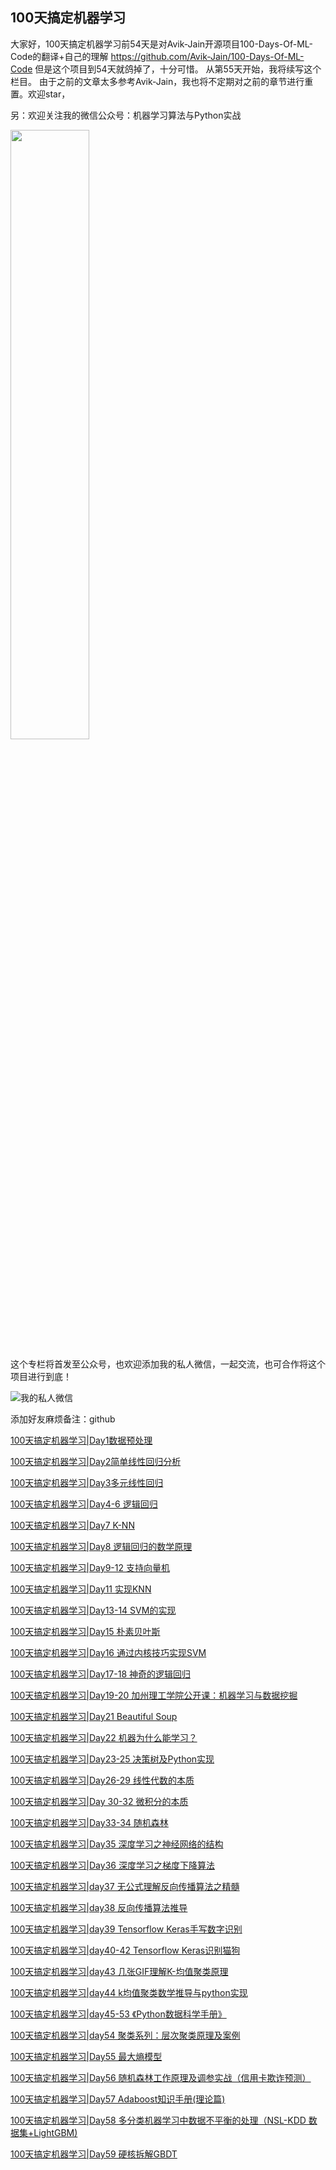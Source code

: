 ## 100天搞定机器学习
大家好，100天搞定机器学习前54天是对Avik-Jain开源项目100-Days-Of-ML-Code的翻译+自己的理解
https://github.com/Avik-Jain/100-Days-Of-ML-Code
但是这个项目到54天就鸽掉了，十分可惜。
从第55天开始，我将续写这个栏目。
由于之前的文章太多参考Avik-Jain，我也将不定期对之前的章节进行重置。欢迎star，

另：欢迎关注我的微信公众号：机器学习算法与Python实战

<img src="https://my-wechat.oss-cn-beijing.aliyuncs.com/8_20191119143309.png" width="50%">


这个专栏将首发至公众号，也欢迎添加我的私人微信，一起交流，也可合作将这个项目进行到底！

![我的私人微信](https://my-wechat.oss-cn-beijing.aliyuncs.com/%E5%BE%AE%E4%BF%A1%E5%9B%BE%E7%89%87_20190711211148_20191119143319.jpg)

添加好友麻烦备注：github

[100天搞定机器学习|Day1数据预处理](http://mp.weixin.qq.com/s?__biz=MzA4MjYwMTc5Nw==&mid=2648929809&idx=1&sn=6583853472779ddde813391c186e49be&chksm=8794e43bb0e36d2d97bd2200a74e4ef70072afadb3df646131c3bb2522274b87ee3fc049a444&scene=21#wechat_redirect)

[100天搞定机器学习|Day2简单线性回归分析](http://mp.weixin.qq.com/s?__biz=MzA4MjYwMTc5Nw==&mid=2648929825&idx=1&sn=87d68cf2b67569905662f5cee6de2412&chksm=8794e40bb0e36d1df52991e60ac433f56135d14799f2d1e638d2159a4f5e54ab7b53a384f080&scene=21#wechat_redirect)

[100天搞定机器学习|Day3多元线性回归](http://mp.weixin.qq.com/s?__biz=MzA4MjYwMTc5Nw==&mid=2648929849&idx=1&sn=d5662bf397f9621f4afbb271e661927a&chksm=8794e413b0e36d05ea5a9bd40f3a585dcefc0b4c1abddbd562b16c92fabebe237be21548a848&scene=21#wechat_redirect)

[100天搞定机器学习|Day4-6 逻辑回归](http://mp.weixin.qq.com/s?__biz=MzA4MjYwMTc5Nw==&mid=2648929868&idx=1&sn=5807d7ddc97088f0322d005c2a611e74&chksm=8794e466b0e36d7027d6dcbe3b536228b97b96f74656dfb62f816495e1933473eddab5c5c1a2&scene=21#wechat_redirect)

[100天搞定机器学习|Day7 K-NN](http://mp.weixin.qq.com/s?__biz=MzA4MjYwMTc5Nw==&mid=2648929908&idx=1&sn=d286fb7b6137cdd38f8da1a442e059f0&chksm=8794e45eb0e36d4827b8a15bb69e80e4a1fea358fccda510e03e078ad5479324b3cf91807173&scene=21#wechat_redirect)

[100天搞定机器学习|Day8 逻辑回归的数学原理](http://mp.weixin.qq.com/s?__biz=MzA4MjYwMTc5Nw==&mid=2648929948&idx=2&sn=1c2f6263a8ac56b1837e730c2141a474&chksm=8794e4b6b0e36da09a505525b8608736e94f6ea00cd20cee0dc7158291f2338c21411f4bfd39&scene=21#wechat_redirect)

[100天搞定机器学习|Day9-12 支持向量机](http://mp.weixin.qq.com/s?__biz=MzA4MjYwMTc5Nw==&mid=2648929952&idx=1&sn=642aab66caac7bbc7dd781ad9e45c325&chksm=8794e48ab0e36d9c3dc90350d79faf52e50b978a6c0ea99a0b93460f4eae416b4a94ea6de90f&scene=21#wechat_redirect)

[100天搞定机器学习|Day11 实现KNN](http://mp.weixin.qq.com/s?__biz=MzA4MjYwMTc5Nw==&mid=2648929957&idx=1&sn=b1c4268bb60bde35da5debcbfb4c5f7b&chksm=8794e48fb0e36d99277628ef64c0d1a8e7805cfadd7b389bed2d0eeb202e6366522b4c6e405b&scene=21#wechat_redirect)

[100天搞定机器学习|Day13-14 SVM的实现](http://mp.weixin.qq.com/s?__biz=MzA4MjYwMTc5Nw==&mid=2648929966&idx=1&sn=83935cbfd51f56cdb08f1b0444dd2e71&chksm=8794e484b0e36d9226594ac9ba7394d4ac2fd205baef473b4fd6d678fa2cc3e767f32d47ab9b&scene=21#wechat_redirect)

[100天搞定机器学习|Day15 朴素贝叶斯](http://mp.weixin.qq.com/s?__biz=MzA4MjYwMTc5Nw==&mid=2648930067&idx=1&sn=196f11b78f38b2ebcb2337e126615334&chksm=8794e539b0e36c2fbd97ee475215eb55acdcad85c8c462f495b008eb30b55ed1422f306f82a3&scene=21#wechat_redirect)

[100天搞定机器学习|Day16 通过内核技巧实现SVM](http://mp.weixin.qq.com/s?__biz=MzA4MjYwMTc5Nw==&mid=2648930244&idx=1&sn=a2a26eba9293c5c2416ccd17d6676ab5&chksm=8794e5eeb0e36cf8794747a30b8b6cee98db056e9eb62cc075860ed0062b6ef6dc6d5ae81b2e&scene=21#wechat_redirect)

[100天搞定机器学习|Day17-18  神奇的逻辑回归](http://mp.weixin.qq.com/s?__biz=MzA4MjYwMTc5Nw==&mid=2648930288&idx=1&sn=9a70bd64ee2033de479ca73f6a118529&chksm=8794e5dab0e36ccc55269d73f810e5dcf8877ee70688e45ecb8fb82b2d48fcd47fe8739a5960&scene=21#wechat_redirect)

[100天搞定机器学习|Day19-20 加州理工学院公开课：机器学习与数据挖掘](http://mp.weixin.qq.com/s?__biz=MzA4MjYwMTc5Nw==&mid=2648930262&idx=1&sn=9d9ba4967c125c3c3fdfa1f852a52663&chksm=8794e5fcb0e36cea0f26491280047d0c8ee164e72ab163553c9e68d8885112aec97c3d418f28&scene=21#wechat_redirect)

[100天搞定机器学习|Day21 Beautiful Soup](http://mp.weixin.qq.com/s?__biz=MzA4MjYwMTc5Nw==&mid=2648930417&idx=1&sn=7d95a463c2296ca470b059fde68d7abc&chksm=8794ea5bb0e3634dbd3712d3080cfdc9d2eaca7d3798bc8b22d627cfc3cb4ee4891414c10caf&scene=21#wechat_redirect)

[100天搞定机器学习|Day22 机器为什么能学习？](http://mp.weixin.qq.com/s?__biz=MzA4MjYwMTc5Nw==&mid=2648930417&idx=2&sn=e5b05e7af739ae3a2df3ad8531bbea51&chksm=8794ea5bb0e3634d5d5e909484d5e61a0ce1dc2a6e7453c18c6f2145b70e810f87ec162d2e39&scene=21#wechat_redirect)

[100天搞定机器学习|Day23-25 决策树及Python实现](http://mp.weixin.qq.com/s?__biz=MzA4MjYwMTc5Nw==&mid=2648930417&idx=3&sn=d50d29d04b787aafcb48ca742f650deb&chksm=8794ea5bb0e3634d9768b3ed39245ff585bfae895c888ec119fd924bc43dd062e09e6c814bd6&scene=21#wechat_redirect)

[100天搞定机器学习|Day26-29 线性代数的本质](http://mp.weixin.qq.com/s?__biz=MzA4MjYwMTc5Nw==&mid=2648930417&idx=4&sn=0459230c87aef2b3fdc6498971faf205&chksm=8794ea5bb0e3634d8e6b6c58229d81a5782c52df678ccbb894713603341a58c6b8d65b285b0e&scene=21#wechat_redirect)

[100天搞定机器学习|Day 30-32 微积分的本质](http://mp.weixin.qq.com/s?__biz=MzA4MjYwMTc5Nw==&mid=2648930417&idx=5&sn=951ffd6b919d03c85a988094cb1edb62&chksm=8794ea5bb0e3634d404a5953e4098a7d214e8c16d6d4a3c7d0f2e712b51d79c164360d4536d4&scene=21#wechat_redirect)

[100天搞定机器学习|Day33-34 随机森林](http://mp.weixin.qq.com/s?__biz=MzA4MjYwMTc5Nw==&mid=2648930523&idx=2&sn=2233b72afa4758265e01f0c0aaafe264&chksm=8794eaf1b0e363e7c182dd9edf9f50cb143e8baed7de3c6ea8f40c6b2fbe0085fb0ad965c837&scene=21#wechat_redirect)

[100天搞定机器学习|Day35 深度学习之神经网络的结构](http://mp.weixin.qq.com/s?__biz=MzA4MjYwMTc5Nw==&mid=2648931204&idx=2&sn=22ca2eb99fa33aac0ab996cfddaaf667&chksm=8794e9aeb0e360b8a8c5fa22a5ff4a608fa818165dd4a0fb1a227ba9f078575c1ec05a4c6116&scene=21#wechat_redirect)

[100天搞定机器学习|Day36 深度学习之梯度下降算法](http://mp.weixin.qq.com/s?__biz=MzA4MjYwMTc5Nw==&mid=2648931235&idx=2&sn=5258d235f155a93a8fecc0d8558a01e4&chksm=8794e989b0e3609fdd82921f218e9c4d4a51316c15e5e38b627bc95171fef230e65391448fc9&scene=21#wechat_redirect)

[100天搞定机器学习|day37 无公式理解反向传播算法之精髓](https://mp.weixin.qq.com/s?__biz=MzA4MjYwMTc5Nw==&mid=2648931273&idx=2&sn=e6d3ba0ab1989daebe6a421b7203368f&chksm=8794e9e3b0e360f50569c807473b10b1f4320020e454a1e7e7340a1301f86efb898be9d87bd9&scene=21&token=123511318&lang=zh_CN#wechat_redirect)

[100天搞定机器学习|day38 反向传播算法推导](http://mp.weixin.qq.com/s?__biz=MzA4MjYwMTc5Nw==&mid=2648931282&idx=2&sn=a343a356a7334e3acb692de8a1b66a86&chksm=8794e9f8b0e360eea16f5024ac82c90f918c4cf71dde65eaea176cc1a51092a2403697474489&scene=21#wechat_redirect)

[100天搞定机器学习|day39 Tensorflow Keras手写数字识别](http://mp.weixin.qq.com/s?__biz=MzA4MjYwMTc5Nw==&mid=2648931315&idx=2&sn=eb893331ce8bfcecf6a98efd4a1e0811&chksm=8794e9d9b0e360cfe2e2e719369a219921cd017cb27d5ec9d3e79890c97407061ba22cdb48af&scene=21#wechat_redirect)

[100天搞定机器学习|day40-42 Tensorflow Keras识别猫狗](http://mp.weixin.qq.com/s?__biz=MzA4MjYwMTc5Nw==&mid=2648931315&idx=2&sn=eb893331ce8bfcecf6a98efd4a1e0811&chksm=8794e9d9b0e360cfe2e2e719369a219921cd017cb27d5ec9d3e79890c97407061ba22cdb48af&scene=21#wechat_redirect)

[100天搞定机器学习|day43 几张GIF理解K-均值聚类原理](http://mp.weixin.qq.com/s?__biz=MzA4MjYwMTc5Nw==&mid=2648931329&idx=2&sn=c85d0eea79e0a6b631173805bd38f8f2&chksm=8794ee2bb0e3673d1036fcad96205db675d5a1a360ce5de8b18f36e0f87def0caae010139cd4&scene=21#wechat_redirect)

[100天搞定机器学习|day44 k均值聚类数学推导与python实现](http://mp.weixin.qq.com/s?__biz=MzA4MjYwMTc5Nw==&mid=2648931441&idx=3&sn=609892ad8a7deffb5391beafff0726ae&chksm=8794ee5bb0e3674d00c6576043baec14932f035b9ce3a526c608f5e8412aba2968dac4376a53&scene=21#wechat_redirect)

[100天搞定机器学习|day45-53 《Python数据科学手册》](http://mp.weixin.qq.com/s?__biz=MzA4MjYwMTc5Nw==&mid=2648931441&idx=4&sn=19b0d91ba8ca7e09eb41ed3306536397&chksm=8794ee5bb0e3674dd5282175be71a7a3e22f9da0515908fd34a1eb22a1474a29bb12119c2e04&scene=21#wechat_redirect)

[100天搞定机器学习|day54 聚类系列：层次聚类原理及案例](http://mp.weixin.qq.com/s?__biz=MzA4MjYwMTc5Nw==&mid=2648931520&idx=2&sn=968cf54955bd0c56e696618af78a95f4&chksm=8794eeeab0e367fc7539eb55c0183ad5f46420e0d857dccfe6daa205e247b98af6741ad1f5d2&scene=21#wechat_redirect)

[100天搞定机器学习|Day55 最大熵模型](https://mp.weixin.qq.com/s?__biz=MzA4MjYwMTc5Nw==&mid=2648932274&idx=2&sn=5ada70291cab3119e59b26d294f80a25&chksm=8794ed98b0e3648eed6feea95ae55f00fb03110f4b77e29934554f38a0052caafb78ee877365&token=1991487213&lang=zh_CN#rd)

[100天搞定机器学习|Day56 随机森林工作原理及调参实战（信用卡欺诈预测）](https://mp.weixin.qq.com/s?__biz=MzA4MjYwMTc5Nw==&mid=2648932334&idx=2&sn=4a99ae273f3f7d1928a6986658ec2fe8&chksm=8794edc4b0e364d21a187a4ce487c2cf5587c648e143d3ec08105943f6e5c49be06b16f075d9&token=1822684797&lang=zh_CN#rd)

[100天搞定机器学习|Day57 Adaboost知识手册(理论篇)](https://mp.weixin.qq.com/s?__biz=MzA4MjYwMTc5Nw==&amp;mid=2648932515&amp;idx=1&amp;sn=2ac90e1b53169c19140aca36bede4d70&amp;chksm=87941289b0e39b9f493f2e7b5e84ce0d943c3f3185949c0965f61f13991a63373ecc2d772184&token=1141224323&lang=zh_CN#rd)

[100天搞定机器学习|Day58 多分类机器学习中数据不平衡的处理（NSL-KDD 数据集+LightGBM)](https://mp.weixin.qq.com/s?__biz=MzA4MjYwMTc5Nw==&amp;mid=2648935326&amp;idx=1&amp;sn=beccf9c3000cf8e5557fb962c6b29160&amp;chksm=879419b4b0e390a2c6286e07b8c922f78d3265dc70aebfe827b977cd98d03bc159043b49ddad&token=1141224323&lang=zh_CN#rd)

[100天搞定机器学习|Day59 硬核拆解GBDT](https://mp.weixin.qq.com/s?__biz=MzA4MjYwMTc5Nw==&amp;mid=2648937158&amp;idx=2&amp;sn=87232a58735a3fc900daf96b7189b49d&amp;chksm=879400ecb0e389fac1922db02b425c708b568ce4e1493ed6df2297c92723af7e5767e20b5026&token=1141224323&lang=zh_CN#rd)

[]()
